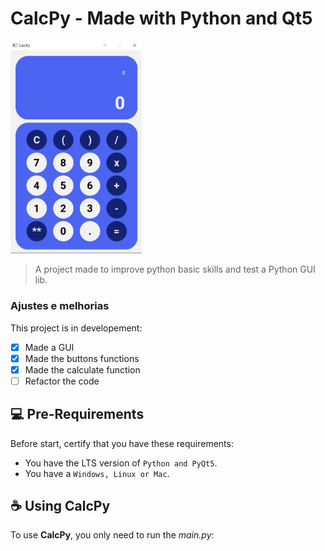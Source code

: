 # __CalcPy - Made with Python and Qt5__

<img src="./src/example_image.png"  width="210" margin="20px" alt="exemplo imagem">

> A project made to improve python basic skills and test a Python GUI lib.

### Ajustes e melhorias

This project is in developement:

- [x] Made a GUI
- [x] Made the buttons functions
- [x] Made the calculate function
- [ ] Refactor the code

## 💻 Pre-Requirements

Before start, certify that you have these requirements:
* You have the LTS version of `Python and PyQt5`.
* You have a  `Windows, Linux or Mac`.

## ☕ Using CalcPy

To use __CalcPy__, you only need to run the _main.py_:

